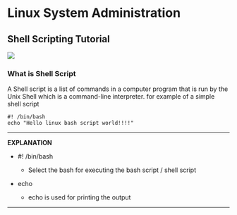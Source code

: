 # Linux System Administration

## Shell Scripting Tutorial

![](Shell-Scripting\assets\sai-kiran-anagani-Tjbk79TARiE-unsplash.jpg)

### What is Shell Script

A Shell script is a list of commands in a computer program that is run by the Unix Shell which is a command-line interpreter.
for example of a simple shell script

```
#! /bin/bash
echo "Hello linux bash script world!!!!"

```

---

**EXPLANATION**

- #! /bin/bash

  - Select the bash for executing the bash script / shell script

- echo
  - echo is used for printing the output

---

